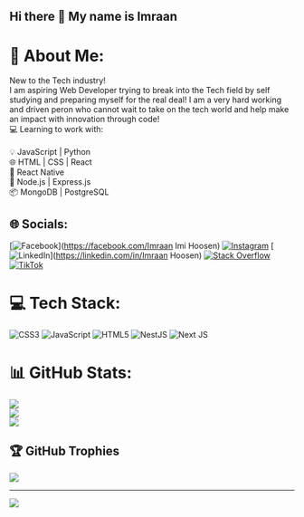 ## Hi there 👋 My name is Imraan

# 💫 About Me:
New to the Tech industry!<br>I am aspiring Web Developer trying to break into the Tech field by self studying and preparing myself for the real deal! I am a very hard working and driven peron who cannot wait to take on the tech world and help make an impact with innovation through code!<br>💻 Learning to work with:<br><br>💡 JavaScript | Python<br>🌐 HTML | CSS | React<br>📱 React Native<br>🚀 Node.js | Express.js<br>📦 MongoDB | PostgreSQL


## 🌐 Socials:
[![Facebook](https://img.shields.io/badge/Facebook-%231877F2.svg?logo=Facebook&logoColor=white)](https://facebook.com/Imraan Imi Hoosen) [![Instagram](https://img.shields.io/badge/Instagram-%23E4405F.svg?logo=Instagram&logoColor=white)](https://instagram.com/imraanhoosenphotography) [![LinkedIn](https://img.shields.io/badge/LinkedIn-%230077B5.svg?logo=linkedin&logoColor=white)](https://linkedin.com/in/Imraan Hoosen) [![Stack Overflow](https://img.shields.io/badge/-Stackoverflow-FE7A16?logo=stack-overflow&logoColor=white)](https://stackoverflow.com/users/HCodez) [![TikTok](https://img.shields.io/badge/TikTok-%23000000.svg?logo=TikTok&logoColor=white)](https://tiktok.com/@hcodez3) 

# 💻 Tech Stack:
![CSS3](https://img.shields.io/badge/css3-%231572B6.svg?style=plastic&logo=css3&logoColor=white) ![JavaScript](https://img.shields.io/badge/javascript-%23323330.svg?style=plastic&logo=javascript&logoColor=%23F7DF1E) ![HTML5](https://img.shields.io/badge/html5-%23E34F26.svg?style=plastic&logo=html5&logoColor=white) ![NestJS](https://img.shields.io/badge/nestjs-%23E0234E.svg?style=plastic&logo=nestjs&logoColor=white) ![Next JS](https://img.shields.io/badge/Next-black?style=plastic&logo=next.js&logoColor=white)
# 📊 GitHub Stats:
![](https://github-readme-stats.vercel.app/api?username=ImraanHoosen&theme=merko&hide_border=false&include_all_commits=true&count_private=true)<br/>
![](https://github-readme-streak-stats.herokuapp.com/?user=ImraanHoosen&theme=merko&hide_border=false)<br/>
![](https://github-readme-stats.vercel.app/api/top-langs/?username=ImraanHoosen&theme=merko&hide_border=false&include_all_commits=true&count_private=true&layout=compact)

## 🏆 GitHub Trophies
![](https://github-profile-trophy.vercel.app/?username=ImraanHoosen&theme=gruvbox&no-frame=false&no-bg=true&margin-w=4)

---
[![](https://visitcount.itsvg.in/api?id=ImraanHoosen&icon=0&color=0)](https://visitcount.itsvg.in)

<!-- Proudly created with GPRM ( https://gprm.itsvg.in ) -->

  
<!--
**ImraanHoosen/ImraanHoosen** is a ✨ _special_ ✨ repository because its `README.md` (this file) appears on your GitHub profile.

Here are some ideas to get you started:

- 🔭 I’m currently working on ...
- 🌱 I’m currently learning ...
- 👯 I’m looking to collaborate on ...
- 🤔 I’m looking for help with ...
- 💬 Ask me about ...
- 📫 How to reach me: ...
- 😄 Pronouns: ...
- ⚡ Fun fact: ...
-->
